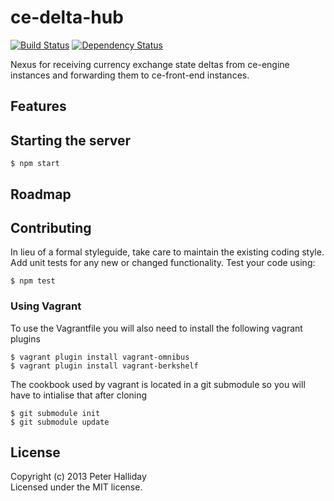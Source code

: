 ce-delta-hub
============

[![Build Status](https://travis-ci.org/pghalliday/ce-delta-hub.png?branch=master)](https://travis-ci.org/pghalliday/ce-delta-hub)
[![Dependency Status](https://gemnasium.com/pghalliday/ce-delta-hub.png)](https://gemnasium.com/pghalliday/ce-delta-hub)

Nexus for receiving currency exchange state deltas from ce-engine instances and forwarding them to ce-front-end instances.

## Features

## Starting the server

```
$ npm start
```

## Roadmap

## Contributing
In lieu of a formal styleguide, take care to maintain the existing coding style. Add unit tests for any new or changed functionality. Test your code using: 

```
$ npm test
```

### Using Vagrant
To use the Vagrantfile you will also need to install the following vagrant plugins

```
$ vagrant plugin install vagrant-omnibus
$ vagrant plugin install vagrant-berkshelf
```

The cookbook used by vagrant is located in a git submodule so you will have to intialise that after cloning

```
$ git submodule init
$ git submodule update
```

## License
Copyright (c) 2013 Peter Halliday  
Licensed under the MIT license.
